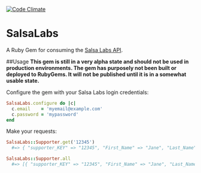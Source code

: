 [![Code Climate](https://codeclimate.com/github/marclove/salsa_labs.png)](https://codeclimate.com/github/marclove/salsa_labs)
# SalsaLabs
A Ruby Gem for consuming the [Salsa Labs API](http://wfc2.wiredforchange.com/o/8001/p/salsa/website/public2/commons/dev/docs/).

##Usage
**This gem is still in a very alpha state and should not be used in production environments. The gem has purposely not been built or deployed to RubyGems. It will not be published until it is in a somewhat usable state.**

Configure the gem with your Salsa Labs login credentials:

```ruby
SalsaLabs.configure do |c|
  c.email    = 'myemail@example.com'
  c.password = 'mypassword'
end
```

Make your requests:

```ruby
SalsaLabs::Supporter.get('12345')
  #=> { "supporter_KEY" => "12345", "First_Name" => "Jane", "Last_Name" => "Doe", ... }

SalsaLabs::Supporter.all
  #=> [{ "supporter_KEY" => "12345", "First_Name" => "Jane", "Last_Name" => "Doe", ... }, { "supporter_KEY" => "12346", "First_Name" => "John", "Last_Name" => "Doe", ... }]
```
